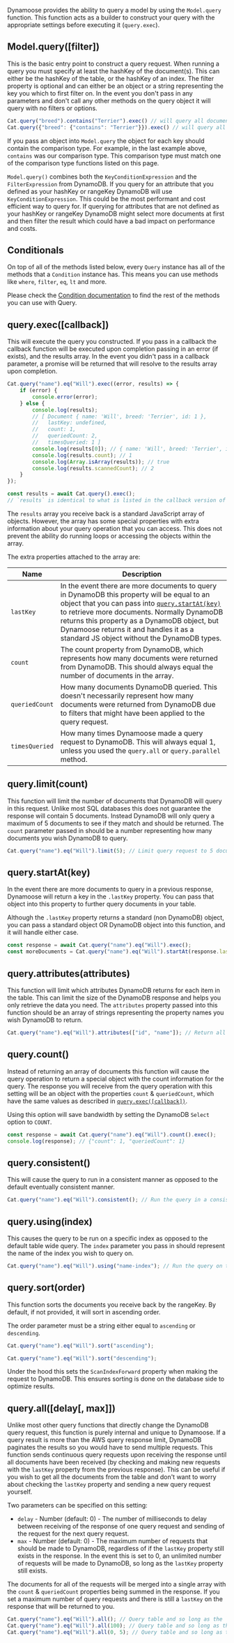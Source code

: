Dynamoose provides the ability to query a model by using the `Model.query` function. This function acts as a builder to construct your query with the appropriate settings before executing it (`query.exec`).

## Model.query([filter])

This is the basic entry point to construct a query request. When running a query you must specify at least the hashKey of the document(s). This can either be the hashKey of the table, or the hashKey of an index. The filter property is optional and can either be an object or a string representing the key you which to first filter on. In the event you don't pass in any parameters and don't call any other methods on the query object it will query with no filters or options.

```js
Cat.query("breed").contains("Terrier").exec() // will query all documents where the hashKey `breed` contains `Terrier`
Cat.query({"breed": {"contains": "Terrier"}}).exec() // will query all documents where the hashKey `breed` contains `Terrier`
```

If you pass an object into `Model.query` the object for each key should contain the comparison type. For example, in the last example above, `contains` was our comparison type. This comparison type must match one of the comparison type functions listed on this page.

`Model.query()` combines both the `KeyConditionExpression` and the `FilterExpression` from DynamoDB. If you query for an attribute that you defined as your hashKey or rangeKey DynamoDB will use `KeyConditionExpression`. This could be the most performant and cost efficient way to query for. If querying for attributes that are not defined as your hashKey or rangeKey DynamoDB might select more documents at first and then filter the result which could have a bad impact on performance and costs.

## Conditionals

On top of all of the methods listed below, every `Query` instance has all of the methods that a `Condition` instance has. This means you can use methods like `where`, `filter`, `eq`, `lt` and more.

Please check the [Condition documentation](Condition.md) to find the rest of the methods you can use with Query.

## query.exec([callback])

This will execute the query you constructed. If you pass in a callback the callback function will be executed upon completion passing in an error (if exists), and the results array. In the event you didn't pass in a callback parameter, a promise will be returned that will resolve to the results array upon completion.

```js
Cat.query("name").eq("Will").exec((error, results) => {
	if (error) {
		console.error(error);
	} else {
		console.log(results);
		// [ Document { name: 'Will', breed: 'Terrier', id: 1 },
		//   lastKey: undefined,
		//   count: 1,
		//   queriedCount: 2,
		//   timesQueried: 1 ]
		console.log(results[0]); // { name: 'Will', breed: 'Terrier', id: 1 }
		console.log(results.count); // 1
		console.log(Array.isArray(results)); // true
		console.log(results.scannedCount); // 2
	}
});
```

```js
const results = await Cat.query().exec();
// `results` is identical to what is listed in the callback version of this function.
```

The `results` array you receive back is a standard JavaScript array of objects. However, the array has some special properties with extra information about your query operation that you can access. This does not prevent the ability do running loops or accessing the objects within the array.

The extra properties attached to the array are:

| Name | Description |
|---|---|
| `lastKey` | In the event there are more documents to query in DynamoDB this property will be equal to an object that you can pass into [`query.startAt(key)`](#querystartatkey) to retrieve more documents. Normally DynamoDB returns this property as a DynamoDB object, but Dynamoose returns it and handles it as a standard JS object without the DynamoDB types. |
| `count` | The count property from DynamoDB, which represents how many documents were returned from DynamoDB. This should always equal the number of documents in the array. |
| `queriedCount` | How many documents DynamoDB queried. This doesn't necessarily represent how many documents were returned from DynamoDB due to filters that might have been applied to the query request. |
| `timesQueried` | How many times Dynamoose made a query request to DynamoDB. This will always equal 1, unless you used the `query.all` or `query.parallel` method. |

## query.limit(count)

This function will limit the number of documents that DynamoDB will query in this request. Unlike most SQL databases this does not guarantee the response will contain 5 documents. Instead DynamoDB will only query a maximum of 5 documents to see if they match and should be returned. The `count` parameter passed in should be a number representing how many documents you wish DynamoDB to query.

```js
Cat.query("name").eq("Will").limit(5); // Limit query request to 5 documents
```

## query.startAt(key)

In the event there are more documents to query in a previous response, Dynamoose will return a key in the `.lastKey` property. You can pass that object into this property to further query documents in your table.

Although the `.lastKey` property returns a standard (non DynamoDB) object, you can pass a standard object OR DynamoDB object into this function, and it will handle either case.

```js
const response = await Cat.query("name").eq("Will").exec();
const moreDocuments = Cat.query("name").eq("Will").startAt(response.lastKey);
```

## query.attributes(attributes)

This function will limit which attributes DynamoDB returns for each item in the table. This can limit the size of the DynamoDB response and helps you only retrieve the data you need. The `attributes` property passed into this function should be an array of strings representing the property names you wish DynamoDB to return.

```js
Cat.query("name").eq("Will").attributes(["id", "name"]); // Return all documents but only return the `id` & `name` properties for each item
```

## query.count()

Instead of returning an array of documents this function will cause the query operation to return a special object with the count information for the query. The response you will receive from the query operation with this setting will be an object with the properties `count` & `queriedCount`, which have the same values as described in [`query.exec([callback])`](#queryexeccallback).

Using this option will save bandwidth by setting the DynamoDB `Select` option to `COUNT`.

```js
const response = await Cat.query("name").eq("Will").count().exec();
console.log(response); // {"count": 1, "queriedCount": 1}
```

## query.consistent()

This will cause the query to run in a consistent manner as opposed to the default eventually consistent manner.

```js
Cat.query("name").eq("Will").consistent(); // Run the query in a consistent manner
```

## query.using(index)

This causes the query to be run on a specific index as opposed to the default table wide query. The `index` parameter you pass in should represent the name of the index you wish to query on.

```js
Cat.query("name").eq("Will").using("name-index"); // Run the query on the `name-index` index
```

## query.sort(order)

This function sorts the documents you receive back by the rangeKey. By default, if not provided, it will sort in ascending order.

The order parameter must be a string either equal to `ascending` or `descending`.

```js
Cat.query("name").eq("Will").sort("ascending");
```

```js
Cat.query("name").eq("Will").sort("descending");
```

Under the hood this sets the `ScanIndexForward` property when making the request to DynamoDB. This ensures sorting is done on the database side to optimize results.

## query.all([delay[, max]])

Unlike most other query functions that directly change the DynamoDB query request, this function is purely internal and unique to Dynamoose. If a query result is more than the AWS query response limit, DynamoDB paginates the results so you would have to send multiple requests. This function sends continuous query requests upon receiving the response until all documents have been received (by checking and making new requests with the `lastKey` property from the previous response). This can be useful if you wish to get all the documents from the table and don't want to worry about checking the `lastKey` property and sending a new query request yourself.

Two parameters can be specified on this setting:

- `delay` - Number (default: 0) - The number of milliseconds to delay between receiving of the response of one query request and sending of the request for the next query request.
- `max` - Number (default: 0) - The maximum number of requests that should be made to DynamoDB, regardless of if the `lastKey` property still exists in the response. In the event this is set to 0, an unlimited number of requests will be made to DynamoDB, so long as the `lastKey` property still exists.

The documents for all of the requests will be merged into a single array with the `count` & `queriedCount` properties being summed in the response. If you set a maximum number of query requests and there is still a `lastKey` on the response that will be returned to you.

```js
Cat.query("name").eq("Will").all(); // Query table and so long as the `lastKey` property exists continuously query the table to retrieve all documents
Cat.query("name").eq("Will").all(100); // Query table and so long as the `lastKey` property exists continuously query the table to retrieve all documents with a 100 ms delay before the next query request
Cat.query("name").eq("Will").all(0, 5); // Query table and so long as the `lastKey` property exists continuously query the table to retrieve all documents with a maximum of 5 requests total
```
